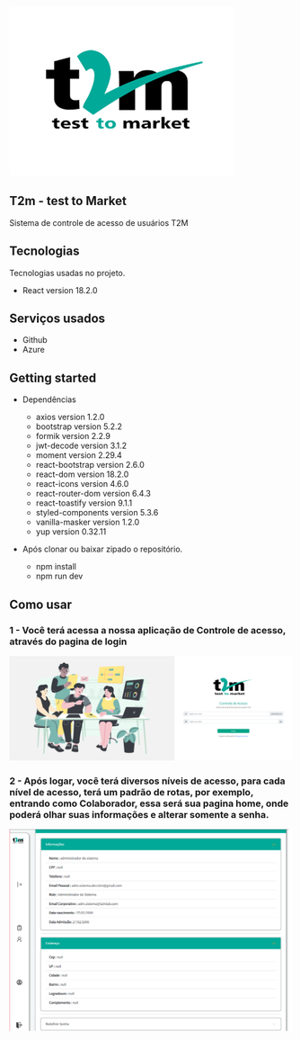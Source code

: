 ![Logo of the project](https://github.com/pachecosamuel/Front-AuthAPI/blob/main/src/assets/readme/perfil%20t2m.png)
## T2m - test to Market
Sistema de controle de acesso de usuários T2M

## Tecnologias

Tecnologias usadas no projeto.

* React version 18.2.0

## Serviços usados

* Github
* Azure

## Getting started

* Dependências
  - axios version 1.2.0
  - bootstrap version 5.2.2
  - formik version 2.2.9
  - jwt-decode version 3.1.2
  - moment version 2.29.4
  - react-bootstrap version 2.6.0
  - react-dom version 18.2.0
  - react-icons version 4.6.0
  - react-router-dom version 6.4.3
  - react-toastify version 9.1.1
  - styled-components version 5.3.6
  - vanilla-masker version 1.2.0
  - yup version 0.32.11
  
* Após clonar ou baixar zipado o repositório.
   - npm install
   - npm run dev

## Como usar

### 1 - Você terá acessa a nossa aplicação de Controle de acesso, através do pagina de login

![img1](https://github.com/pachecosamuel/Front-AuthAPI/blob/main/src/assets/readme/loginreadme.png)

### 2 - Após logar, você terá diversos níveis de acesso, para cada nível de acesso, terá um padrão de rotas, por exemplo, entrando como Colaborador, essa será sua pagina home, onde poderá olhar suas informações e alterar somente a senha.
![img1](https://github.com/pachecosamuel/Front-AuthAPI/blob/main/src/assets/readme/homecolaborador.png)

